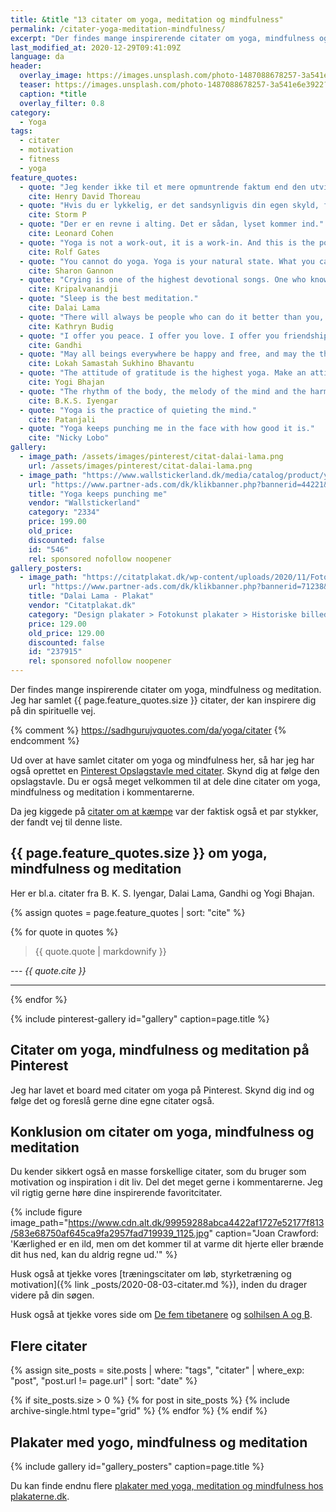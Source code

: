 ```yaml
---
title: &title "13 citater om yoga, meditation og mindfulness"
permalink: /citater-yoga-meditation-mindfulness/
excerpt: "Der findes mange inspirerende citater om yoga, mindfulness og meditation. Jeg har samlet en række citater, der kan inspirere dig på din spirituelle vej."
last_modified_at: 2020-12-29T09:41:09Z
language: da
header:
  overlay_image: https://images.unsplash.com/photo-1487088678257-3a541e6e3922?ixlib=rb-1.2.1&ixid=eyJhcHBfaWQiOjEyMDd9&auto=format&fit=crop&w=1900&q=5
  teaser: https://images.unsplash.com/photo-1487088678257-3a541e6e3922?ixlib=rb-1.2.1&ixid=eyJhcHBfaWQiOjEyMDd9&auto=format&fit=crop&w=400&q=5
  caption: *title
  overlay_filter: 0.8
category:
  - Yoga
tags:
  - citater
  - motivation
  - fitness
  - yoga
feature_quotes:
  - quote: "Jeg kender ikke til et mere opmuntrende faktum end den utvivlsomme evne mennesket har til at løfte sit liv ved bevidst bestræbelse."
    cite: Henry David Thoreau
  - quote: "Hvis du er lykkelig, er det sandsynligvis din egen skyld, for der er masser af ting i verden at være ulykkelig over."
    cite: Storm P
  - quote: "Der er en revne i alting. Det er sådan, lyset kommer ind."
    cite: Leonard Cohen
  - quote: "Yoga is not a work-out, it is a work-in. And this is the point of spiritual practice. To make us teachable. To open up our hearts and focus our awareness so that we can know what we already know and be who we already are."
    cite: Rolf Gates
  - quote: "You cannot do yoga. Yoga is your natural state. What you can do are yoga poses, which may reveal to you where you are resisting your natural state."
    cite: Sharon Gannon
  - quote: "Crying is one of the highest devotional songs. One who knows crying, knows spiritual practice. If you can cry with a pure heart, nothing else compares to such a prayer. Crying includes all the principles of Yoga."
    cite: Kripalvanandji
  - quote: "Sleep is the best meditation."
    cite: Dalai Lama
  - quote: "There will always be people who can do it better than you, but that’s a good thing! Start to see competition as inspiration — without envy."
    cite: Kathryn Budig
  - quote: "I offer you peace. I offer you love. I offer you friendship. I see your beauty. I hear your need. I feel your feelings. My wisdom flows from the Highest Source. I salute that Source in you. Let us work together for unity and love."
    cite: Gandhi
  - quote: "May all beings everywhere be happy and free, and may the thoughts, words, and actions of my own life contribute in some way to that happiness and to that freedom for all."
    cite: Lokah Samastah Sukhino Bhavantu
  - quote: "The attitude of gratitude is the highest yoga. Make an attitude to be in gratitude, you will find the whole Universe will come to you."
    cite: Yogi Bhajan
  - quote: "The rhythm of the body, the melody of the mind and the harmony of the soul create the symphony of life."
    cite: B.K.S. Iyengar
  - quote: "Yoga is the practice of quieting the mind."
    cite: Patanjali
  - quote: "Yoga keeps punching me in the face with how good it is."
    cite: "Nicky Lobo"
gallery:
  - image_path: /assets/images/pinterest/citat-dalai-lama.png
    url: /assets/images/pinterest/citat-dalai-lama.png
  - image_path: "https://www.wallstickerland.dk/media/catalog/product/y/o/yoga-keeps-punching-me.jpg"
    url: "https://www.partner-ads.com/dk/klikbanner.php?bannerid=44221&partnerid=28187&htmlurl=https://www.wallstickerland.dk/yoga-keeps-punching-me-wallsticker"
    title: "Yoga keeps punching me"
    vendor: "Wallstickerland"
    category: "2334"
    price: 199.00
    old_price:
    discounted: false
    id: "546"
    rel: sponsored nofollow noopener
gallery_posters:
  - image_path: "https://citatplakat.dk/wp-content/uploads/2020/11/Fotoplakat-dalai-lama-FO10224.png"
    url: "https://www.partner-ads.com/dk/klikbanner.php?bannerid=71238&partnerid=28187&htmlurl=https://citatplakat.dk/plakater/design-plakater/dalai-lama-plakat/"
    title: "Dalai Lama - Plakat"
    vendor: "Citatplakat.dk"
    category: "Design plakater > Fotokunst plakater > Historiske billeder > Plakater > Plakater til stuen > Sort hvid plakater"
    price: 129.00
    old_price: 129.00
    discounted: false
    id: "237915"
    rel: sponsored nofollow noopener
---
```


Der findes mange inspirerende citater om yoga, mindfulness og meditation. Jeg har samlet {{ page.feature_quotes.size }} citater, der kan inspirere dig på din spirituelle vej.

{% comment %}
https://sadhgurujvquotes.com/da/yoga/citater
{% endcomment %}

Ud over at have samlet citater om yoga og mindfulness her, så har jeg har også oprettet en [Pinterest Opslagstavle med citater](https://pin.it/6VHPDcC). Skynd dig at følge den opslagstavle. Du er også meget velkommen til at dele dine citater om yoga, mindfulness og meditation i kommentarerne.

Da jeg kiggede på [citater om at kæmpe](/citater-om-at-kaempe/) var der faktisk også et par stykker, der fandt vej til denne liste.

## {{ page.feature_quotes.size }} om yoga, mindfulness og meditation

Her er bl.a. citater fra B. K. S. Iyengar, Dalai Lama, Gandhi og Yogi Bhajan.

{% assign quotes = page.feature_quotes | sort: "cite" %}

{% for quote in quotes %}
> {{ quote.quote | markdownify }}

--- <cite>{{ quote.cite }}</cite>

***
{% endfor %}

{% include pinterest-gallery id="gallery" caption=page.title %}

## Citater om yoga, mindfulness og meditation på Pinterest

Jeg har lavet et board med citater om yoga på Pinterest. Skynd dig ind og følge det og foreslå gerne dine egne citater også.

<a data-pin-do="embedBoard" data-pin-lang="da" data-pin-board-width="600" data-pin-scale-height="400" data-pin-scale-width="115" href="https://www.pinterest.dk/motionsplan/tr%25C3%25A6ningscitater-citater-om-tr%25C3%25A6ning-og-motivation/"></a>
<script async defer src="//assets.pinterest.com/js/pinit.js"></script>

## Konklusion om citater om yoga, mindfulness og meditation

Du kender sikkert også en masse forskellige citater, som du bruger som motivation og inspiration i dit liv. Del det meget gerne i kommentarerne. Jeg vil rigtig gerne høre dine inspirerende favoritcitater.

{% include figure image_path="https://www.cdn.alt.dk/99959288abca4422af1727e52177f813/583e68750af645ca9fa2957fad719939_1125.jpg" caption="Joan Crawford: 'Kærlighed er en ild, men om det kommer til at varme dit hjerte eller brænde dit hus ned, kan du aldrig regne ud.'" %}

Husk også at tjekke vores [træningscitater om løb, styrketræning og motivation]({% link _posts/2020-08-03-citater.md %}), inden du drager videre på din søgen.

Husk også at tjekke vores side om [De fem tibetanere](/artikel/de-fem-tibetanere/) og [solhilsen A og B](/artikel/solhilsen-a-b-surya-namaskar/).

## Flere citater

{% assign site_posts = site.posts | where: "tags", "citater" | where_exp: "post", "post.url != page.url" | sort: "date" %}

<div class="feature__wrapper">

{% if site_posts.size > 0 %}
  {% for post in site_posts %}
    {% include archive-single.html type="grid" %}
  {% endfor %}
{% endif %}

</div>

## Plakater med yogo, mindfulness og meditation

{% include gallery id="gallery_posters" caption=page.title %}

Du kan finde endnu flere [plakater med yoga, meditation og mindfulness hos plakaterne.dk](https://www.plakaterne.dk/plakater-yoga-meditation-mindfulness/).
